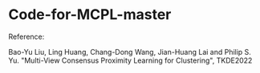 # Code-for-MCPL-master

Reference:

Bao-Yu Liu, Ling Huang, Chang-Dong Wang, Jian-Huang Lai and Philip S. Yu. "Multi-View Consensus Proximity Learning for Clustering", TKDE2022
